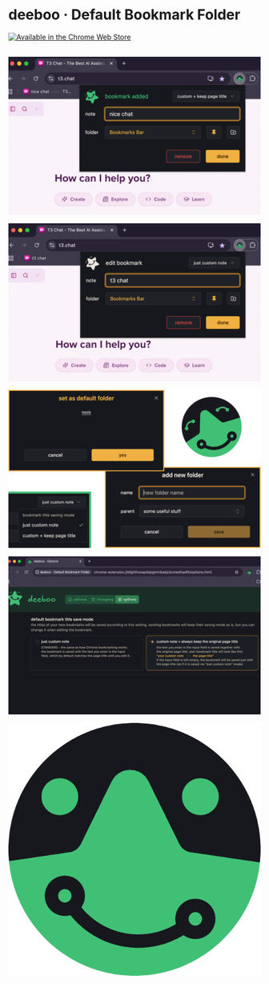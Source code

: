 # deeboo · Default Bookmark Folder

<a href="https://chromewebstore.google.com/detail/deeboo-%C2%B7-default-bookmark/fgfgmbjogdhiinldmkpfmhgnaibpcaon" target="_blank">
  <img src="https://developer.chrome.com/static/docs/webstore/branding/image/UV4C4ybeBTsZt43U4xis.png" alt="Available in the Chrome Web Store">
</a>

<br/>
<br/>

![](images/screenshot_1.png)

![](images/screenshot_2.png)

![](images/screenshot_3.png)

![](images/screenshot_4.png)

![](images/deeboo-circle.png)
